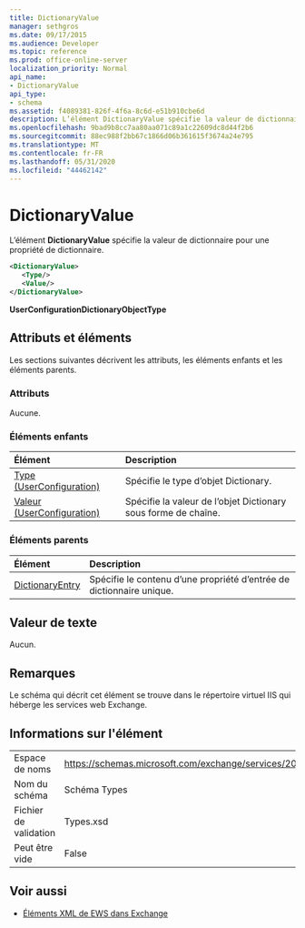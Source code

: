 ```yaml
---
title: DictionaryValue
manager: sethgros
ms.date: 09/17/2015
ms.audience: Developer
ms.topic: reference
ms.prod: office-online-server
localization_priority: Normal
api_name:
- DictionaryValue
api_type:
- schema
ms.assetid: f4089381-826f-4f6a-8c6d-e51b910cbe6d
description: L’élément DictionaryValue spécifie la valeur de dictionnaire pour une propriété de dictionnaire.
ms.openlocfilehash: 9bad9b8cc7aa80aa071c89a1c22609dc8d44f2b6
ms.sourcegitcommit: 88ec988f2bb67c1866d06b361615f3674a24e795
ms.translationtype: MT
ms.contentlocale: fr-FR
ms.lasthandoff: 05/31/2020
ms.locfileid: "44462142"
---
```

# <a name="dictionaryvalue"></a>DictionaryValue

L’élément **DictionaryValue** spécifie la valeur de dictionnaire pour une propriété de dictionnaire. 
  
```xml
<DictionaryValue>
   <Type/>
   <Value/>
</DictionaryValue>
```

 **UserConfigurationDictionaryObjectType**
## <a name="attributes-and-elements"></a>Attributs et éléments

Les sections suivantes décrivent les attributs, les éléments enfants et les éléments parents.
  
### <a name="attributes"></a>Attributs

Aucune.
  
### <a name="child-elements"></a>Éléments enfants

|**Élément**|**Description**|
|:-----|:-----|
|[Type (UserConfiguration)](type-userconfiguration.md) <br/> |Spécifie le type d’objet Dictionary.  <br/> |
|[Valeur (UserConfiguration)](value-userconfiguration.md) <br/> |Spécifie la valeur de l’objet Dictionary sous forme de chaîne.  <br/> |
   
### <a name="parent-elements"></a>Éléments parents

|**Élément**|**Description**|
|:-----|:-----|
|[DictionaryEntry](dictionaryentry.md) <br/> |Spécifie le contenu d’une propriété d’entrée de dictionnaire unique.  <br/> |
   
## <a name="text-value"></a>Valeur de texte

Aucun.
  
## <a name="remarks"></a>Remarques

Le schéma qui décrit cet élément se trouve dans le répertoire virtuel IIS qui héberge les services web Exchange.
  
## <a name="element-information"></a>Informations sur l'élément

|||
|:-----|:-----|
|Espace de noms  <br/> |https://schemas.microsoft.com/exchange/services/2006/types  <br/> |
|Nom du schéma  <br/> |Schéma Types  <br/> |
|Fichier de validation  <br/> |Types.xsd  <br/> |
|Peut être vide  <br/> |False  <br/> |
   
## <a name="see-also"></a>Voir aussi

- [Éléments XML de EWS dans Exchange](ews-xml-elements-in-exchange.md)

